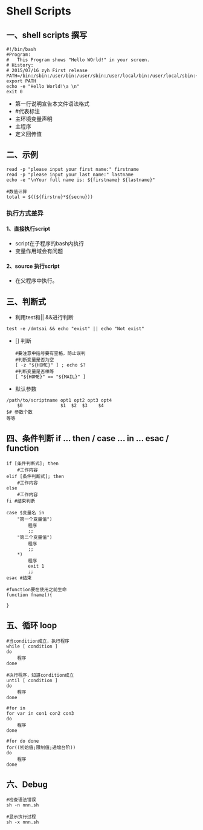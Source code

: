 # Shell Scripts

## 一、shell scripts 撰写

```shell
#!/bin/bash
#Program:
#	This Program shows "Hello WOrld!" in your screen.
# History:
# 2015/07/16 zyh First release
PATH=/bin:/sbin:/user/bin:/user/sbin:/user/local/bin:/user/local/sbin:~/bin
export PATH
echo -e "Hello World!\a \n"
exit 0
```

* 第一行说明宣告本文件语法格式
* \#代表标注
* 主环境变量声明
* 主程序
* 定义回传值

## 二、示例

```shell
read -p "please input your first name:" firstname
read -p "please input your last name:" lastname
echo -e "\nYour full name is: ${firstname} ${lastname}"

#数值计算
total = $((${firstnu}*${secnu}))
```

### 执行方式差异

#### 1、直接执行script

* script在子程序的bash内执行
* 变量作用域会有问题

#### 2、source 执行script

* 在父程序中执行。

## 三、判断式

* 利用test和|| &&进行判断

```shell
test -e /dmtsai && echo "exist" || echo "Not exist"
```

* [] 判断

  ``` shell
  #要注意中括号要有空格，防止误判
  #判断变量是否为空
  [ -z "${HOME}" ] ; echo $?
  #判断变量是否相等
  [ "${HOME}" == "${MAIL}" ] 
  ```

* 默认参数

```shell
/path/to/scriptname opt1 opt2 opt3 opt4
	$0				$1	$2	$3	  $4
$# 参数个数
等等
```

## 四、条件判断 if ... then / case ... in ... esac / function

```shell
if [条件判断式]; then
	#工作内容
elif [条件判断式]; then
	#工作内容
else
	#工作内容
fi #结束判断

case $变量名 in
	"第一个变量值")
		程序
		;;
	"第二个变量值")
		程序
		;;
	*)
		程序
		exit 1
		;;
esac #结束

#function要在使用之前生命
function fname(){
    
}
```

## 五、循环 loop

```shell
#当condition成立，执行程序
while [ condition ]
do
	程序
done

#执行程序，知道condition成立
until [ condition ]
do
	程序
done

#for in
for var in con1 con2 con3
do
	程序
done

#for do done
for((初始值;限制值;递增台阶))
do
	程序
done

```



## 六、Debug

```shell
#检查语法错误
sh -n nnn.sh

#显示执行过程
sh -x nnn.sh
```

